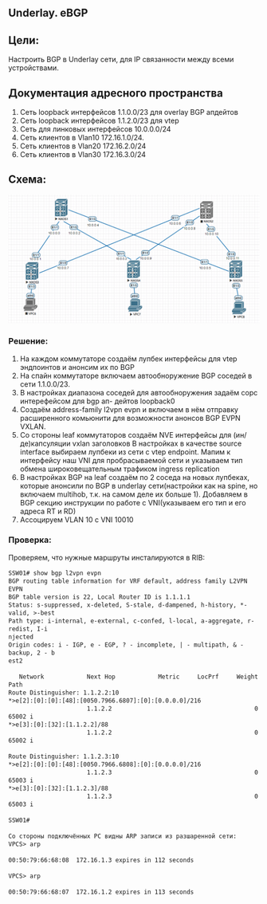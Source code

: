 ## Underlay. eBGP


## Цели:
Настроить BGP в Underlay сети, для IP связанности между всеми устройствами.



## Документация адресного пространства
1. Сеть loopback интерфейсов 1.1.0.0/23 для overlay BGP апдейтов
2. Сеть loopback интерфейсов 1.1.2.0/23 для vtep
3. Сеть для линковых интерфейсов 10.0.0.0/24
4. Сеть клиентов в Vlan10 172.16.1.0/24. 
5. Сеть клиентов в Vlan20 172.16.2.0/24
6. Сеть клиентов в Vlan30 172.16.3.0/24

## Схема:
![img_1.png](img_1.png)





### Решение:
1. На каждом коммутаторе создаём лупбек интерфейсы для vtep эндпоинтов и анонсим их по BGP
2. На спайн коммутаторе включаем автообноружение BGP соседей в сети 1.1.0.0/23.
3. В настройках диапазона соседей для автообноружения задаём сорс интерефейсом для bgp ап-
дейтов loopback0
4. Создаём address-family l2vpn evpn и включаем в нём отправку расширенного комьюнити для возможности анонсов BGP EVPN VXLAN.
5. Со стороны leaf коммутаторов создаём NVE интерфейсы для (ин/де)капсуляции vxlan заголовков
В настройках в качестве source interface выбираем лупбеки из сети с vtep endpoint.
Мапим к интерфейсу наш VNI для пробрасываемой сети и указываем тип обмена широковещательным трафиком ingress replication 
6. В настройках BGP на leaf создаём по 2 соседа на новых лупбеках, которые анонсили по
BGP в underlay сети(настройки как на spine, но включаем multihob, т.к. на самом деле их больше 1).
Добавляем в BGP секцию инструкции по работе с VNI(указываем его тип и его адреса RT и RD)
7. Ассоцируем VLAN 10 c VNI 10010


### Проверка:


Проверяем, что нужные маршруты инсталируются в RIB:
````
SSW01# show bgp l2vpn evpn
BGP routing table information for VRF default, address family L2VPN EVPN
BGP table version is 22, Local Router ID is 1.1.1.1
Status: s-suppressed, x-deleted, S-stale, d-dampened, h-history, *-valid, >-best
Path type: i-internal, e-external, c-confed, l-local, a-aggregate, r-redist, I-i
njected
Origin codes: i - IGP, e - EGP, ? - incomplete, | - multipath, & - backup, 2 - b
est2

   Network            Next Hop            Metric     LocPrf     Weight Path
Route Distinguisher: 1.1.2.2:10
*>e[2]:[0]:[0]:[48]:[0050.7966.6807]:[0]:[0.0.0.0]/216
                      1.1.2.2                                        0 65002 i
*>e[3]:[0]:[32]:[1.1.2.2]/88
                      1.1.2.2                                        0 65002 i

Route Distinguisher: 1.1.2.3:10
*>e[2]:[0]:[0]:[48]:[0050.7966.6808]:[0]:[0.0.0.0]/216
                      1.1.2.3                                        0 65003 i
*>e[3]:[0]:[32]:[1.1.2.3]/88
                      1.1.2.3                                        0 65003 i

SSW01#

Со стороны подключённых PC видны ARP записи из разшаренной сети:
VPCS> arp

00:50:79:66:68:08  172.16.1.3 expires in 112 seconds

VPCS> arp

00:50:79:66:68:07  172.16.1.2 expires in 113 seconds



````



